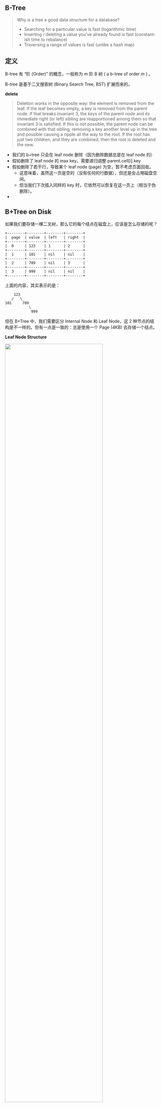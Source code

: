 ## B-Tree

> Why is a tree a good data structure for a database?
>
> - Searching for a particular value is fast (logarithmic time)
> - Inserting / deleting a value you’ve already found is fast (constant-ish time to rebalance)
> - Traversing a range of values is fast (unlike a hash map)



## 定义

B-tree 有 “阶 (Order)” 的概念，一般称为 $m$ 阶 B 树 ( a b-tree of order $m$ ) 。

B-tree 是基于二叉搜索树 (Binary Search Tree, BST) 扩展而来的，



**delete**

> Deletion works in the opposite way: the element is removed from the leaf. If the leaf becomes empty, a key is removed from the parent node. If that breaks invariant 3, the keys of the parent node and its immediate right (or left) sibling are reapportioned among them so that invariant 3 is satisfied. If this is not possible, the parent node can be combined with that sibling, removing a key another level up in the tree and possible causing a ripple all the way to the root. If the root has just two children, and they are combined, then the root is deleted and the new.

- 我们的 b+tree 只会在 leaf node 删除（因为删除数据总是在 leaf node 的）
- 假如删除了 leaf node 的 max key，需要递归调整 parent.cell[i].key
- 假如删除了若干行，导致某个 leaf node (page) 为空，暂不考虑页面回收。
  - 这意味着，虽然这一页是空的（没有任何的行数据），但还是会占用磁盘空间。
  - 但当我们下次插入同样的 key 时，它依然可以恢复在这一页上（相当于伪删除）。
- 



## B+Tree on Disk

如果我们要存储一棵二叉树，那么它的每个结点在磁盘上，应该是怎么存储的呢？

```text
+--------+--------+--------+--------+                 
|  page  | value  | left   | right  |
+--------+--------+--------+--------+
|  0     | 123    | 1      | 2      |
+--------+--------+--------+--------+
|  1     | 101    | nil    | nil    |
+--------+--------+--------+--------+
|  2     | 789    | nil    | 3      |
+--------+--------+--------+--------+
|  3     | 999    | nil    | nil    |
+--------+--------+--------+--------+
```

上面的内容，其实表示的是：

```text
    123
   /   \
101     789
           \
            999
```

但在 B+Tree 中，我们需要区分 Internal Node 和 Leaf Node，这 2 种节点的结构是不一样的。但有一点是一致的：总是使用一个 Page (4KB) 去存储一个结点。



**Leaf Node Structure**

<img src="https://cstack.github.io/db_tutorial/assets/images/leaf-node-format.png" style="width:80%"/>

| Offset |             Member             | Size(bytes) |                         Description                          |
| :----: | :----------------------------: | :---------: | :----------------------------------------------------------: |
|   0    |          `node_type`           |      1      |                  Internal node or leaf node                  |
|   1    |           `is_root`            |      1      |                        True or false                         |
|   2    |            `parent`            |      4      |                     Parent's page number                     |
|   6    |          `num_cells`           |      4      |     How many cells in this node, each cell is a k-v pair     |
|   10   |          `next_leaf`           |      4      | The sibling's page number (all leaf nodes in b+tree will form a linked list) |
|   14   | `cell[0] = <key[0], value[0]>` |    4 + X    | `key` is the primary key of the table, and the size of  `value` depends on the definition of row |
|  ...   |              ...               |     ...     |                       More cells here                        |
|        |          `cell[n-1]`           |    4 + X    |                                                              |
|  ...   |          unused bytes          |     ...     | there may be blank space left finally, which is not enough to store a `k-v` pair (i.e. unused bytes is less than `4+X` bytes). |



**Internal Node Structure**

<img src="https://cstack.github.io/db_tutorial/assets/images/internal-node-format.png" style="width:80%"/>

| Offset |             Member             | Size(bytes) |                         Description                          |
| :----: | :----------------------------: | :---------: | :----------------------------------------------------------: |
|   0    |          `node_type`           |      1      |                  Internal node or leaf node                  |
|   1    |           `is_root`            |      1      |                        True or false                         |
|   2    |            `parent`            |      4      |                     Parent's page number                     |
|   6    |          `num_cells`           |      4      | How many cells in this node, each cell is a `<child, key>` pair |
|   10   |       `rightmost_child`        |      4      | a page number, represent the rightmost child of a internal node |
|   14   | `cell[0] = <child[0], key[0]>` |      8      |              `child` is the child's page number              |
|   22   |              ...               |     ...     |                       more cells here                        |
|  ...   |          `cell[n-1]`           |      8      |                                                              |
|  ...   |          unused bytes          |     ...     |         Unused bytes is less strictly than 8 bytes.          |



## Refs

- [1] https://www.cs.cornell.edu/courses/cs3110/2012sp/recitations/rec25-B-trees/rec25.html
- [2] CLRS - Introduction to Algorithm (Chapter 18)